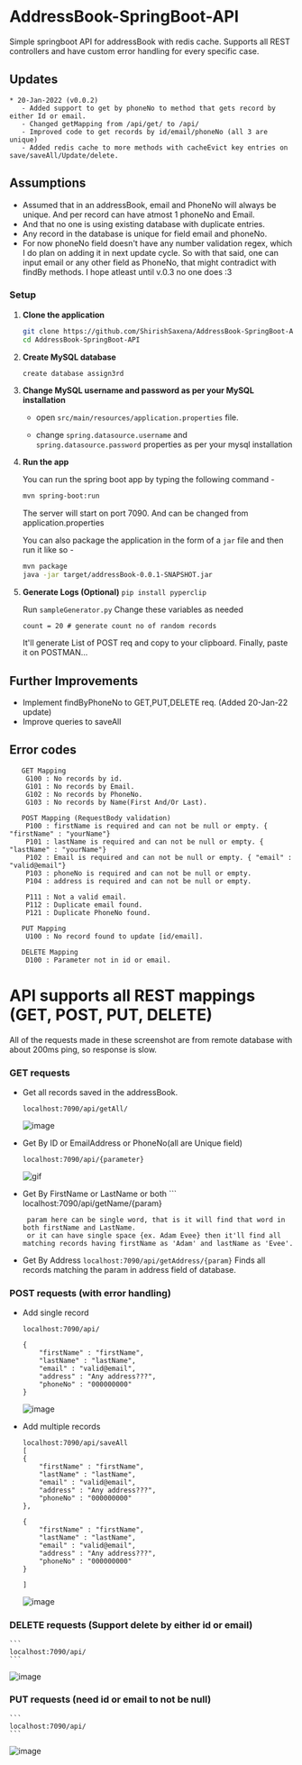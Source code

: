 # AddressBook-SpringBoot-API
Simple springboot API for addressBook with redis cache. Supports all REST controllers and have custom error handling for every specific case.

## Updates
	* 20-Jan-2022 (v0.0.2)
	   - Added support to get by phoneNo to method that gets record by either Id or email.
	   - Changed getMapping from /api/get/ to /api/
	   - Improved code to get records by id/email/phoneNo (all 3 are unique)
	   - Added redis cache to more methods with cacheEvict key entries on save/saveAll/Update/delete.
	  
## Assumptions
 - Assumed that in an addressBook, email and PhoneNo will always be unique. And per record can have atmost 1 phoneNo and Email.
 - And that no one is using existing database with duplicate entries.
 - Any record in the database is unique for field email and phoneNo.
 - For now phoneNo field doesn't have any number validation regex, which I do plan on adding it in next update cycle. So with that said, one can input email or any other field as PhoneNo, that might contradict with findBy methods. I hope atleast until v.0.3 no one does :3
 
	
### Setup

1. **Clone the application**

	```bash
	git clone https://github.com/ShirishSaxena/AddressBook-SpringBoot-API.git
	cd AddressBook-SpringBoot-API
	```

2. **Create MySQL database**

	```bash
	create database assign3rd
	```

3. **Change MySQL username and password as per your MySQL installation**

	+ open `src/main/resources/application.properties` file.

	+ change `spring.datasource.username` and `spring.datasource.password` properties as per your mysql installation

4. **Run the app**

	You can run the spring boot app by typing the following command -

	```bash
	mvn spring-boot:run
	```

	The server will start on port 7090. And can be changed from application.properties

	You can also package the application in the form of a `jar` file and then run it like so -

	```bash
	mvn package
	java -jar target/addressBook-0.0.1-SNAPSHOT.jar
	```
4. **Generate Logs (Optional)**
	```pip install pyperclip```
	
	Run `sampleGenerator.py`
	Change these variables as needed
	```
	count = 20 # generate count no of random records
	```
	It'll generate List of POST req and copy to your clipboard. Finally, paste it on POSTMAN...

	
## Further Improvements
 - Implement findByPhoneNo to GET,PUT,DELETE req. (Added 20-Jan-22 update)
 - Improve queries to saveAll

## Error codes
```
   GET Mapping
	G100 : No records by id.
	G101 : No records by Email.
	G102 : No records by PhoneNo.
	G103 : No records by Name(First And/Or Last).

   POST Mapping (RequestBody validation)
	P100 : firstName is required and can not be null or empty. { "firstName" : "yourName"}
	P101 : lastName is required and can not be null or empty. { "lastName" : "yourName"}
	P102 : Email is required and can not be null or empty. { "email" : "valid@email"}
	P103 : phoneNo is required and can not be null or empty.
	P104 : address is required and can not be null or empty.

	P111 : Not a valid email.
	P112 : Duplicate email found.
	P121 : Duplicate PhoneNo found.

   PUT Mapping
	U100 : No record found to update [id/email].

   DELETE Mapping
	D100 : Parameter not in id or email.
```

# API supports all REST mappings (GET, POST, PUT, DELETE)
All of the requests made in these screenshot are from remote database with about 200ms ping, so response is slow.
### GET requests
* Get all records saved in the addressBook.
	```
	localhost:7090/api/getAll/
	```
	
	![image](https://user-images.githubusercontent.com/6762915/150171183-4eeb3bda-9d9a-4910-89c2-7f798faf2280.png)

* Get By ID or EmailAddress or PhoneNo(all are Unique field)
	```
	localhost:7090/api/{parameter}
	```
	
	![gif](http://200.showy.life:6969/rc6hArgBmZ.gif)
	
	
* Get By FirstName or LastName or both
       ```
       localhost:7090/api/getName/{param}
       
       param here can be single word, that is it will find that word in both firstName and LastName.
       or it can have single space {ex. Adam Evee} then it'll find all matching records having firstName as 'Adam' and lastName as 'Evee'.
       
* Get By Address
       ```
       localhost:7090/api/getAddress/{param}
       ```
       Finds all records matching the param in address field of database.
       
       
### POST requests (with error handling)
* Add single record 
	```
	localhost:7090/api/
	
	{
		"firstName" : "firstName",
		"lastName" : "lastName",
		"email" : "valid@email",
		"address" : "Any address???",
		"phoneNo" : "000000000"
	}
	```

	
	![image](http://200.showy.life:6969/ZqSSbctdEV.gif)
	
* Add multiple records
	```
	localhost:7090/api/saveAll
	[
	{
		"firstName" : "firstName",
		"lastName" : "lastName",
		"email" : "valid@email",
		"address" : "Any address???",
		"phoneNo" : "000000000"
	},
	
	{
		"firstName" : "firstName",
		"lastName" : "lastName",
		"email" : "valid@email",
		"address" : "Any address???",
		"phoneNo" : "000000000"
	}
	
	]
	```
	
	![image](http://200.showy.life:6969/IgHAfj31NE.gif)


### DELETE requests (Support delete by either id or email)
	```
	localhost:7090/api/
	```
![image](http://200.showy.life:6969/nIFHIq7bVM.gif)

### PUT requests (need id or email to not be null)
	```
	localhost:7090/api/
	```

![image](http://200.showy.life:6969/0PSIsehkdY.gif)
